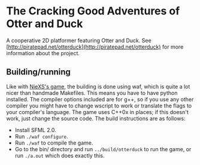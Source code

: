 The Cracking Good Adventures of Otter and Duck
==============================================

A cooperative 2D platformer featuring Otter and Duck.
See [http://piratepad.net/otterduck](http://piratepad.net/otterduck) for more information about the project.

Building/running
----------------

Like with [NieXS's game](https://github.com/NieXS/Otter--n-Duck), the building is done using waf, which is quite a lot nicer than handmade Makefiles. This means you have to have python installed. The compiler options included are for g++, so if you use any other compiler you might have to change wscript to work or translate the flags to your compiler's language. The game uses C++0x in places; if this doesn't work, just change the source code. The build instructions are as follows:

* Install SFML 2.0.
* Run `./waf configure`.
* Run `./waf` to compile the game.
* Go to the bin/ directory and run `../build/otterduck` to run the game, or run `./a.out` which does exactly this.
